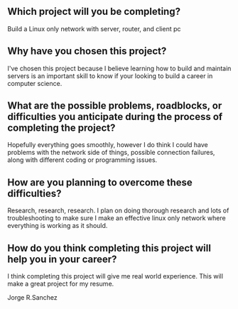 ## Which project will you be completing?
Build a Linux only network with server, router, and client pc
## Why have you chosen this project?
I've chosen this project because I believe learning how to build and maintain servers is an important skill to know if your looking to build a career in computer science.
## What are the possible problems, roadblocks, or difficulties you anticipate during the process of completing the project?
Hopefully everything goes smoothly, however I do think I could have problems with the network side of things, possible connection failures, along with different coding or programming issues.
## How are you planning to overcome these difficulties?
Research, research, research. I plan on doing thorough research and lots of troubleshooting to make sure I make an effective linux only network where everything is working as it should. 
## How do you think completing this project will help you in your career?
I think completing this project will give me real world experience. This will make a great project for my resume.

Jorge R.Sanchez